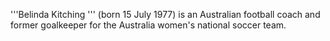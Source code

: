 '''Belinda Kitching ''' (born 15 July 1977) is an Australian football coach and former goalkeeper for the Australia women's national soccer team.
